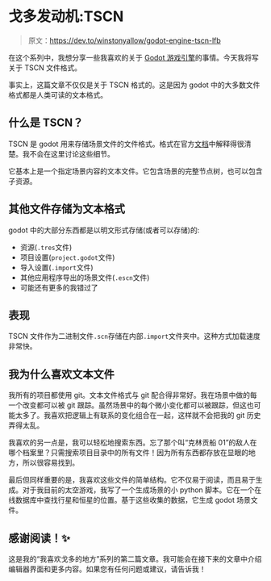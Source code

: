 # 戈多发动机:TSCN

> 原文：<https://dev.to/winstonyallow/godot-engine-tscn-lfb>

在这个系列中，我想分享一些我喜欢的关于 [Godot 游戏引擎](https://godotengine.org/)的事情。今天我将写关于 TSCN 文件格式。

事实上，这篇文章不仅仅是关于 TSCN 格式的。这是因为 godot 中的大多数文件格式都是人类可读的文本格式。

## 什么是 TSCN？

TSCN 是 godot 用来存储场景文件的文件格式。格式在官方[文档](https://docs.godotengine.org/en/3.1/development/file_formats/tscn.html)中解释得很清楚。我不会在这里讨论这些细节。

它基本上是一个指定场景内容的文本文件。它包含场景的完整节点树，也可以包含子资源。

## 其他文件存储为文本格式

godot 中的大部分东西都是以明文形式存储(或者可以存储)的:

*   资源(`.tres`文件)
*   项目设置(`project.godot`文件)
*   导入设置(`.import`文件)
*   其他应用程序导出的场景文件(`.escn`文件)
*   可能还有更多的我错过了

## 表现

TSCN 文件作为二进制文件`.scn`存储在内部`.import`文件夹中。这种方式加载速度非常快。

## 我为什么喜欢文本文件

我所有的项目都使用 git。文本文件格式与 git 配合得非常好。我在场景中做的每一个改变都可以被 git 跟踪。虽然场景中的每个微小变化都可以被跟踪，但这也可能太多了。我喜欢把逻辑上有联系的变化组合在一起，这样就不会把我的 git 历史弄得太乱。

我喜欢的另一点是，我可以轻松地搜索东西。忘了那个叫“克林贡船 01”的敌人在哪个档案里？只需搜索项目目录中的所有文件！因为所有东西都存放在显眼的地方，所以很容易找到。

最后但同样重要的是，我喜欢这些文件的简单结构。它不仅易于阅读，而且易于生成。对于我目前的太空游戏，我写了一个生成场景的小 python 脚本。它在一个在线数据库中查找行星和恒星的位置。基于这些收集的数据，它生成 godot 场景文件。

## 感谢阅读！✨

这是我的“我喜欢戈多的地方”系列的第二篇文章。我可能会在接下来的文章中介绍编辑器界面和更多内容。如果您有任何问题或建议，请告诉我！